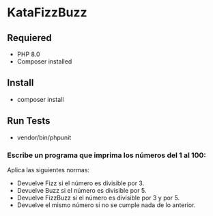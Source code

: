 # KataFizzBuzz

## Requiered

- PHP 8.0
- Composer installed

## Install

- composer install

## Run Tests

- vendor/bin/phpunit

### Escribe un programa que imprima los números del 1 al 100:

Aplica las siguientes normas:

- Devuelve Fizz si el número es divisible por 3.
- Devuelve Buzz si el número es divisible por 5.
- Devuelve FizzBuzz si el número es divisible por 3 y por 5.
- Devuelve el mismo número si no se cumple nada de lo anterior.


